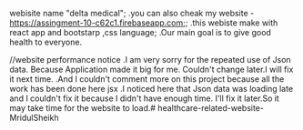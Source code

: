 webisite name  "delta medical";
.you can also cheak my website -  https://assingment-10-c62c1.firebaseapp.com;;
.this webiste make with react app and bootstarp ,css language;
.Our main goal is to give good health to everyone.

//website performance notice
.I am very sorry for the repeated use of Json data. Because Application made it big for me. Couldn't change later.I  will fix it next time.
.And I couldn't comment more on this project because all the work has been done here jsx 
.I noticed here that Json data was loading late and I couldn't fix it because I didn't have enough time. I'll fix it later.So it may take time for the website to load.#   h e a l t h c a r e - r e l a t e d - w e b s i t e - M r i d u l S h e i k h 
 
 